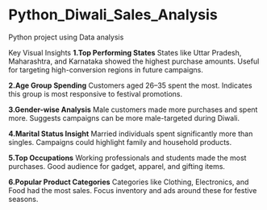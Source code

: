 # Python_Diwali_Sales_Analysis
Python project using Data analysis

Key Visual Insights
**1.Top Performing States**
States like Uttar Pradesh, Maharashtra, and Karnataka showed the highest purchase amounts.
Useful for targeting high-conversion regions in future campaigns.

**2.Age Group Spending**
Customers aged 26–35 spent the most.
Indicates this group is most responsive to festival promotions.

**3.Gender-wise Analysis**
Male customers made more purchases and spent more.
Suggests campaigns can be more male-targeted during Diwali.

**4.Marital Status Insight**
Married individuals spent significantly more than singles.
Campaigns could highlight family and household products.

**5.Top Occupations**
Working professionals and students made the most purchases.
Good audience for gadget, apparel, and gifting items.

**6.Popular Product Categories**
Categories like Clothing, Electronics, and Food had the most sales.
Focus inventory and ads around these for festive seasons.

